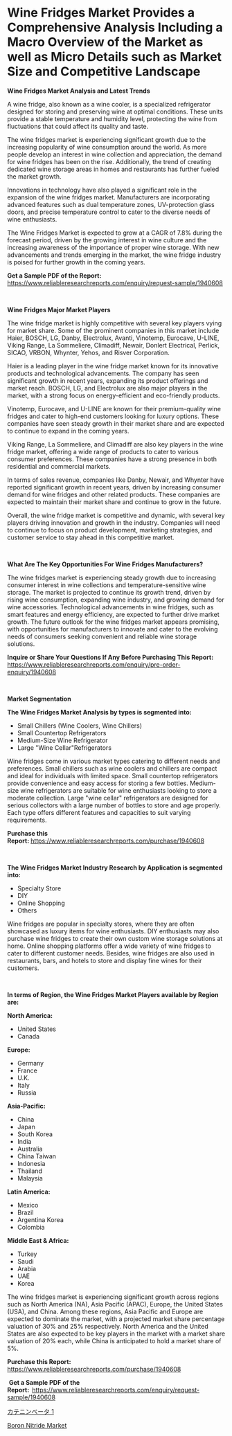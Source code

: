<p><h1>Wine Fridges Market Provides a Comprehensive Analysis Including a Macro Overview of the Market as well as Micro Details such as Market Size and Competitive Landscape</h1></p><p><strong>Wine Fridges Market Analysis and Latest Trends</strong></p>
<p><p>A wine fridge, also known as a wine cooler, is a specialized refrigerator designed for storing and preserving wine at optimal conditions. These units provide a stable temperature and humidity level, protecting the wine from fluctuations that could affect its quality and taste.</p><p>The wine fridges market is experiencing significant growth due to the increasing popularity of wine consumption around the world. As more people develop an interest in wine collection and appreciation, the demand for wine fridges has been on the rise. Additionally, the trend of creating dedicated wine storage areas in homes and restaurants has further fueled the market growth.</p><p>Innovations in technology have also played a significant role in the expansion of the wine fridges market. Manufacturers are incorporating advanced features such as dual temperature zones, UV-protection glass doors, and precise temperature control to cater to the diverse needs of wine enthusiasts.</p><p>The Wine Fridges Market is expected to grow at a CAGR of 7.8% during the forecast period, driven by the growing interest in wine culture and the increasing awareness of the importance of proper wine storage. With new advancements and trends emerging in the market, the wine fridge industry is poised for further growth in the coming years.</p></p>
<p><strong>Get a Sample PDF of the Report:&nbsp;</strong> <a href="https://www.reliableresearchreports.com/enquiry/request-sample/1940608">https://www.reliableresearchreports.com/enquiry/request-sample/1940608</a></p>
<p>&nbsp;</p>
<p><strong>Wine Fridges Major Market Players</strong></p>
<p><p>The wine fridge market is highly competitive with several key players vying for market share. Some of the prominent companies in this market include Haier, BOSCH, LG, Danby, Electrolux, Avanti, Vinotemp, Eurocave, U-LINE, Viking Range, La Sommeliere, Climadiff, Newair, Donlert Electrical, Perlick, SICAO, VRBON, Whynter, Yehos, and Risver Corporation.</p><p>Haier is a leading player in the wine fridge market known for its innovative products and technological advancements. The company has seen significant growth in recent years, expanding its product offerings and market reach. BOSCH, LG, and Electrolux are also major players in the market, with a strong focus on energy-efficient and eco-friendly products.</p><p>Vinotemp, Eurocave, and U-LINE are known for their premium-quality wine fridges and cater to high-end customers looking for luxury options. These companies have seen steady growth in their market share and are expected to continue to expand in the coming years.</p><p>Viking Range, La Sommeliere, and Climadiff are also key players in the wine fridge market, offering a wide range of products to cater to various consumer preferences. These companies have a strong presence in both residential and commercial markets.</p><p>In terms of sales revenue, companies like Danby, Newair, and Whynter have reported significant growth in recent years, driven by increasing consumer demand for wine fridges and other related products. These companies are expected to maintain their market share and continue to grow in the future.</p><p>Overall, the wine fridge market is competitive and dynamic, with several key players driving innovation and growth in the industry. Companies will need to continue to focus on product development, marketing strategies, and customer service to stay ahead in this competitive market.</p></p>
<p>&nbsp;</p>
<p><strong>What Are The Key Opportunities For Wine Fridges Manufacturers?</strong></p>
<p><p>The wine fridges market is experiencing steady growth due to increasing consumer interest in wine collections and temperature-sensitive wine storage. The market is projected to continue its growth trend, driven by rising wine consumption, expanding wine industry, and growing demand for wine accessories. Technological advancements in wine fridges, such as smart features and energy efficiency, are expected to further drive market growth. The future outlook for the wine fridges market appears promising, with opportunities for manufacturers to innovate and cater to the evolving needs of consumers seeking convenient and reliable wine storage solutions.</p></p>
<p><strong>Inquire or Share Your Questions If Any Before Purchasing This Report:</strong> <a href="https://www.reliableresearchreports.com/enquiry/pre-order-enquiry/1940608">https://www.reliableresearchreports.com/enquiry/pre-order-enquiry/1940608</a></p>
<p>&nbsp;</p>
<p><strong>Market Segmentation</strong></p>
<p><strong>The Wine Fridges Market Analysis by types is segmented into:</strong></p>
<p><ul><li>Small Chillers (Wine Coolers, Wine Chillers)</li><li>Small Countertop Refrigerators</li><li>Medium-Size Wine Refrigerator</li><li>Large "Wine Cellar"Refrigerators</li></ul></p>
<p><p>Wine fridges come in various market types catering to different needs and preferences. Small chillers such as wine coolers and chillers are compact and ideal for individuals with limited space. Small countertop refrigerators provide convenience and easy access for storing a few bottles. Medium-size wine refrigerators are suitable for wine enthusiasts looking to store a moderate collection. Large "wine cellar" refrigerators are designed for serious collectors with a large number of bottles to store and age properly. Each type offers different features and capacities to suit varying requirements.</p></p>
<p><strong>Purchase this Report:&nbsp;</strong><a href="https://www.reliableresearchreports.com/purchase/1940608">https://www.reliableresearchreports.com/purchase/1940608</a></p>
<p>&nbsp;</p>
<p><strong>The Wine Fridges Market Industry Research by Application is segmented into:</strong></p>
<p><ul><li>Specialty Store</li><li>DIY</li><li>Online Shopping</li><li>Others</li></ul></p>
<p><p>Wine fridges are popular in specialty stores, where they are often showcased as luxury items for wine enthusiasts. DIY enthusiasts may also purchase wine fridges to create their own custom wine storage solutions at home. Online shopping platforms offer a wide variety of wine fridges to cater to different customer needs. Besides, wine fridges are also used in restaurants, bars, and hotels to store and display fine wines for their customers.</p></p>
<p>&nbsp;</p>
<p><strong>In terms of Region, the Wine Fridges Market Players available by Region are:</strong></p>
<p>
    <p> <strong> North America: </strong>
        <ul>
            <li>United States</li>
            <li>Canada</li>
        </ul>
        </p> 
    <p> <strong> Europe: </strong>
        <ul>
            <li>Germany</li>
            <li>France</li>
            <li>U.K.</li>
            <li>Italy</li>
            <li>Russia</li>
        </ul>
        </p> 
    <p> <strong> Asia-Pacific: </strong>
        <ul>
            <li>China</li>
            <li>Japan</li>
            <li>South Korea</li>
            <li>India</li>
            <li>Australia</li>
            <li>China Taiwan</li>
            <li>Indonesia</li>
            <li>Thailand</li>
            <li>Malaysia</li>
        </ul>
        </p> 
    <p> <strong> Latin America: </strong>
        <ul>
            <li>Mexico</li>
            <li>Brazil</li>
            <li>Argentina Korea</li>
            <li>Colombia</li>
        </ul>
        </p> 
    <p> <strong> Middle East & Africa: </strong>
        <ul>
            <li>Turkey</li>
            <li>Saudi</li>
            <li>Arabia</li>
            <li>UAE</li>
            <li>Korea</li>
        </ul>
    </p>
    </p>
<p><p>The wine fridges market is experiencing significant growth across regions such as North America (NA), Asia Pacific (APAC), Europe, the United States (USA), and China. Among these regions, Asia Pacific and Europe are expected to dominate the market, with a projected market share percentage valuation of 30% and 25% respectively. North America and the United States are also expected to be key players in the market with a market share valuation of 20% each, while China is anticipated to hold a market share of 5%.</p></p>
<p><strong>Purchase this Report: </strong><a href="https://www.reliableresearchreports.com/purchase/1940608">https://www.reliableresearchreports.com/purchase/1940608</a></p>
<p>&nbsp;<strong>Get a Sample PDF of the Report:&nbsp;&nbsp;</strong><a href="https://www.reliableresearchreports.com/enquiry/request-sample/1940608">https://www.reliableresearchreports.com/enquiry/request-sample/1940608</a></p>
<p><strong></strong></p>
<p><p><a href="https://github.com/nemesis2824/Market-Research-Report-List-1/blob/main/729233111077.md">カテニンベータ 1</a></p><p><a href="https://silk-columnist-571.notion.site/Boron-Nitride-Market-Research-Report-Reveals-The-Latest-Trends-And-Opportunities-of-this-Market-for--ef5d9cc7da87427d81ed8a322e94852c">Boron Nitride Market</a></p></p>